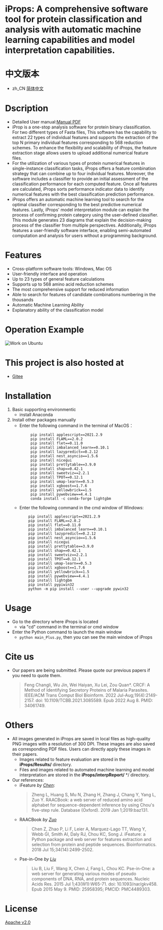 # iProps: A comprehensive software tool for protein classification and analysis with automatic machine learning capabilities and model interpretation capabilities.

# 中文版本
- zh_CN [简体中文](zh_CN.md)

# Dscription
- Detailed User manual:[Manual PDF](./manual.pdf)  
- iProp is a one-stop analysis software for protein binary classification. For two different types of Fasta files, This software has the capability to extract 22 types of individual features and supports the extraction of the top N primary individual features corresponding to 568 reduction schemes.  To enhance the flexibility and scalability of iProps, the feature extraction stage allows users to upload additional numerical feature files.  
- For the utilization of various types of protein numerical features in single-instance classification tasks, iProps offers a feature combination strategy that can combine up to four individual features.  Moreover, the software includes a classifier to provide an initial assessment of the classification performance for each computed feature.  Once all features are calculated, iProps sorts performance indicator data to identify numerical features with the best classification prediction performance.  
- iProps offers an automatic machine learning tool to search for the optimal classifier corresponding to the best predictive numerical features.  Lastly, iProps' model interpretation module can explain the process of confirming protein category using the user-defined classifier.  This module generates 23 diagrams that explain the decision-making process of the classifier from multiple perspectives.  Additionally, iProps features a user-friendly software interface, enabling semi-automated computation and analysis for users without a programming background. 

# Features
- Cross-platform software tools: Windows, Mac OS
- User-friendly interface and operation
- Up to 23 types of general feature calculations
- Supports up to 568 amino acid reduction schemes
- The most comprehensive support for reduced information
- Able to search for features of candidate combinations numbering in the thousands
- Automatic Machine Learning Ability
- Explanatory ability of the classification model
# Operation Example
![Work on Ubuntu](example.gif)

# This project is also hosted at
- [Gitee](https://gitee.com/zam1024t/LocalizedMenu)

# Installation
  1. Basic supporting environmentic  
     - install Anaconda
  2. Install other packages manually  
     - Enter the following command in the terminal of MacOS：
        ```
             pip install applescript==2021.2.9  
             pip install FLAML==2.0.2  
             pip install flet==0.11.0  
             pip install imbalanced_learn==0.10.1  
             pip install lazypredict==0.2.12  
             pip install nest_asyncio==1.5.6  
             pip install nicegui  
             pip install prettytable==3.9.0  
             pip install shap==0.42.1  
             pip install sweetviz==2.2.1  
             pip install TPOT==0.12.1  
             pip install umap-learn==0.5.3  
             pip install xgboost==1.7.6  
             pip install yellowbrick==1.5  
             pip install pywebview==4.4.1  
             conda install -c conda-forge lightgbm
        ```
     - Enter the following command in the cmd window of Windows:
        ```
            pip install applescript==2021.2.9  
            pip install FLAML==2.0.2  
            pip install flet==0.11.0  
            pip install imbalanced_learn==0.10.1  
            pip install lazypredict==0.2.12  
            pip install nest_asyncio==1.5.6  
            pip install nicegui  
            pip install prettytable==3.9.0  
            pip install shap==0.42.1  
            pip install sweetviz==2.2.1  
            pip install TPOT==0.12.1  
            pip install umap-learn==0.5.3  
            pip install xgboost==1.7.6  
            pip install yellowbrick==1.5  
            pip install pywebview==4.4.1  
            pip install lightgbm  
            pip install pypiwin32  
            python -m pip install --user --upgrade pywin32  
        ```

# Usage
- Go to the directory where iProps is located
	- via "cd" command in the terminal or cmd window
- Enter the Python command to launch the main window
	- `python main_Plus.py`, then you can see the main window of iProps

# Cite us
- Our papers are being submitted. Please quote our previous papers if you need to quote them.  
	> Feng Changli, Wu Jin, Wei Haiyan, Xu Lei, Zou Quan*. CRCF: A Method of Identifying Secretory Proteins of Malaria Parasites. IEEE/ACM Trans Comput Biol Bioinform. 2022 Jul-Aug;19(4):2149-2157. doi: 10.1109/TCBB.2021.3085589. Epub 2022 Aug 8. PMID: 34061749.

# Others
- All images generated in iProps are saved in local files as high-quality PNG images with a resolution of 300 DPI. These images are also saved as corresponding PDF files. Users can directly apply these images in their papers.   
	 - Images related to feature evaluation are stored in the **iProps/Results/**  directory.
	 - Files and images related to automated machine learning and model interpretation are stored in the **iProps/interpReport/** */ directory.
- Our references:
    - iFeature *by [Chen](https://pubmed.ncbi.nlm.nih.gov/29528364/)*:  
        >Zheng L, Huang S, Mu N, Zhang H, Zhang J, Chang Y, Yang L, Zuo Y. RAACBook: a web server of reduced amino acid alphabet for sequence-dependent inference by using Chou's five-step rule. Database (Oxford). 2019 Jan 1;2019:baz131.
    - RAACBook *by [Zuo](https://pubmed.ncbi.nlm.nih.gov/31802128/)*
		> Chen Z, Zhao P, Li F, Leier A, Marquez-Lago TT, Wang Y, Webb GI, Smith AI, Daly RJ, Chou KC, Song J. iFeature: a Python package and web server for features extraction and selection from protein and peptide sequences. Bioinformatics. 2018 Jul 15;34(14):2499-2502.
    - Pse-in-One *by [Liu](https://pubmed.ncbi.nlm.nih.gov/25958395/)*
		> Liu B, Liu F, Wang X, Chen J, Fang L, Chou KC. Pse-in-One: a web server for generating various modes of pseudo components of DNA, RNA, and protein sequences. Nucleic Acids Res. 2015 Jul 1;43(W1):W65-71. doi: 10.1093/nar/gkv458. Epub 2015 May 9. PMID: 25958395; PMCID: PMC4489303.

# License
[Apache v2.0](LICENSE)

